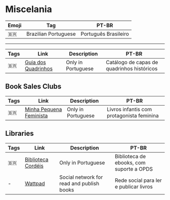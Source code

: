 # Miscelania

| Emoji | Tag | PT-BR |
|-|-|-|
| 🇧🇷 | Brazilian Portuguese | Português Brasileiro |

---

| Tags | Link | Description | PT-BR |
|-|-|-|-|
| 🇧🇷 | [Guia dos Quadrinhos](http://www.guiadosquadrinhos.com) | Only in Portuguese | Catálogo de capas de quadrinhos históricos |

## Book Sales Clubs

| Tags | Link | Description | PT-BR |
|-|-|-|-|
| 🇧🇷 | [Minha Pequena Feminista](https://minhapequenafeminista.com.br/) | Only in Portuguese | Livros infantis com protagonista feminina |

## Libraries

| Tags | Link | Description | PT-BR |
|-|-|-|-|
| 🇧🇷 | [Biblioteca Cordéis](http://livros.cordeis.com) | Only in Portuguese | Biblioteca de ebooks, com suporte a OPDS |
| - | [Wattpad](https://www.wattpad.com/home) | Social network for read and publish books | Rede social para ler e publicar livros |
